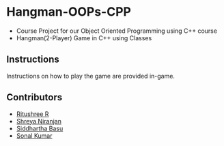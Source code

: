 # Hangman-OOPs-CPP
* Course Project for our Object Oriented Programming using C++ course
* Hangman(2-Player) Game in C++ using Classes


## Instructions
Instructions on how to play the game are provided in-game.

## Contributors
* [Ritushree R](https://github.com/Ritushree-R)
* [Shreya Niranjan](https://github.com/28shreya-niranjan)
* [Siddhartha Basu](https://github.com/mactavish10)
* [Sonal Kumar](https://github.com/GentIeman)
